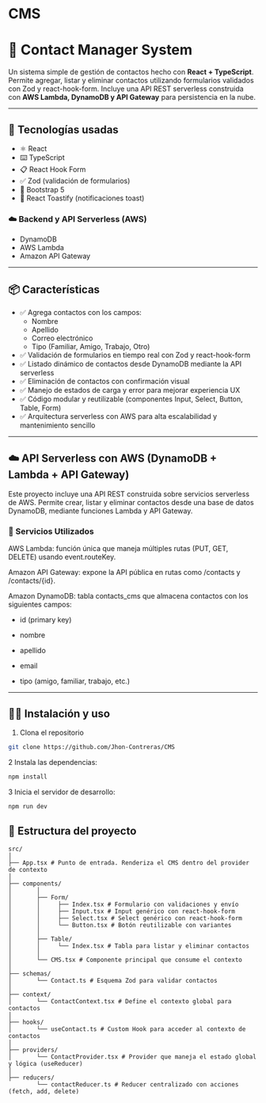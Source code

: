 # CMS

# 📇 Contact Manager System

Un sistema simple de gestión de contactos hecho con **React + TypeScript**. Permite agregar, listar y eliminar contactos utilizando formularios validados con Zod y react-hook-form.
Incluye una API REST serverless construida con **AWS Lambda, DynamoDB y API Gateway** para persistencia en la nube.

---

## 🚀 Tecnologías usadas

- ⚛️ React
- ⌨️ TypeScript
- 📋 React Hook Form
- ✅ Zod (validación de formularios)
- 💅 Bootstrap 5
- 🔔 React Toastify (notificaciones toast)

### ☁️ Backend y API Serverless (AWS)

- DynamoDB
- AWS Lambda
- Amazon API Gateway

---

## 📦 Características

- ✅ Agrega contactos con los campos:
  - Nombre
  - Apellido
  - Correo electrónico
  - Tipo (Familiar, Amigo, Trabajo, Otro)
- ✅ Validación de formularios en tiempo real con Zod y react-hook-form
- ✅ Listado dinámico de contactos desde DynamoDB mediante la API serverless
- ✅ Eliminación de contactos con confirmación visual
- ✅ Manejo de estados de carga y error para mejorar experiencia UX
- ✅ Código modular y reutilizable (componentes Input, Select, Button, Table, Form)
- ✅ Arquitectura serverless con AWS para alta escalabilidad y mantenimiento sencillo

---

## ☁️ API Serverless con AWS (DynamoDB + Lambda + API Gateway)

Este proyecto incluye una API REST construida sobre servicios serverless de AWS. Permite crear, listar y eliminar contactos desde una base de datos DynamoDB, mediante funciones Lambda y API Gateway.

### 🔧 Servicios Utilizados

AWS Lambda: función única que maneja múltiples rutas (PUT, GET, DELETE) usando event.routeKey.

Amazon API Gateway: expone la API pública en rutas como /contacts y /contacts/{id}.

Amazon DynamoDB: tabla contacts_cms que almacena contactos con los siguientes campos:

- id (primary key)

- nombre

- apellido

- email

- tipo (amigo, familiar, trabajo, etc.)

---

## 🧑‍💻 Instalación y uso

1. Clona el repositorio

```bash
git clone https://github.com/Jhon-Contreras/CMS

```

2 Instala las dependencias:

```bash
npm install

```

3 Inicia el servidor de desarrollo:

```bash
npm run dev

```

## 📂 Estructura del proyecto

```
src/
│
├── App.tsx # Punto de entrada. Renderiza el CMS dentro del provider de contexto
│
├── components/
│       │
│       ├── Form/
│       │     ├── Index.tsx # Formulario con validaciones y envío
│       │     ├── Input.tsx # Input genérico con react-hook-form
│       │     ├── Select.tsx # Select genérico con react-hook-form
│       │     └── Button.tsx # Botón reutilizable con variantes
│       │
│       ├── Table/
│       │     └── Index.tsx # Tabla para listar y eliminar contactos
│       │
│       └── CMS.tsx # Componente principal que consume el contexto
│
├── schemas/
│       └── Contact.ts # Esquema Zod para validar contactos
│
├── context/
│       └── ContactContext.tsx # Define el contexto global para contactos
│
├── hooks/
│       └── useContact.ts # Custom Hook para acceder al contexto de contactos
│
├── providers/
│       └── ContactProvider.tsx # Provider que maneja el estado global y lógica (useReducer)
│
├── reducers/
        └── contactReducer.ts # Reducer centralizado con acciones (fetch, add, delete)

```
